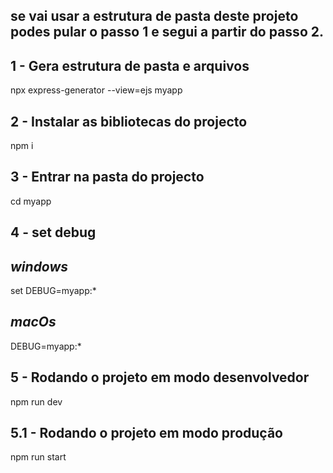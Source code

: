 se vai usar a estrutura de pasta deste projeto podes pular o passo 1 e segui a partir do passo 2.
----------

## **1 - Gera estrutura de pasta e arquivos**
npx express-generator --view=ejs myapp

## **2 - Instalar as bibliotecas do projecto**
npm i
## **3 - Entrar na pasta do projecto**
cd myapp
## **4 - set debug**
## *windows*
set DEBUG=myapp:*
## *macOs*
DEBUG=myapp:*
## **5 - Rodando o projeto em modo desenvolvedor**
npm run dev
## **5.1 - Rodando o projeto em modo produção**
npm run start